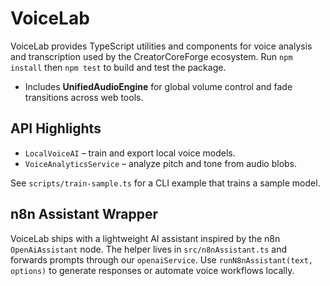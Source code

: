 # VoiceLab

VoiceLab provides TypeScript utilities and components for voice analysis and transcription used by the CreatorCoreForge ecosystem. Run `npm install` then `npm test` to build and test the package.
- Includes **UnifiedAudioEngine** for global volume control and fade transitions across web tools.

## API Highlights

- `LocalVoiceAI` – train and export local voice models.
- `VoiceAnalyticsService` – analyze pitch and tone from audio blobs.

See `scripts/train-sample.ts` for a CLI example that trains a sample model.

## n8n Assistant Wrapper

VoiceLab ships with a lightweight AI assistant inspired by the n8n `OpenAiAssistant` node. The helper lives in `src/n8nAssistant.ts` and forwards prompts through our `openaiService`. Use `runN8nAssistant(text, options)` to generate responses or automate voice workflows locally.
